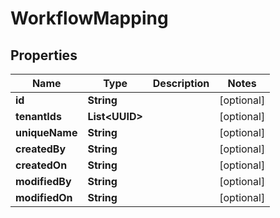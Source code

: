 

# WorkflowMapping

## Properties

Name | Type | Description | Notes
------------ | ------------- | ------------- | -------------
**id** | **String** |  |  [optional]
**tenantIds** | **List&lt;UUID&gt;** |  |  [optional]
**uniqueName** | **String** |  |  [optional]
**createdBy** | **String** |  |  [optional]
**createdOn** | **String** |  |  [optional]
**modifiedBy** | **String** |  |  [optional]
**modifiedOn** | **String** |  |  [optional]



